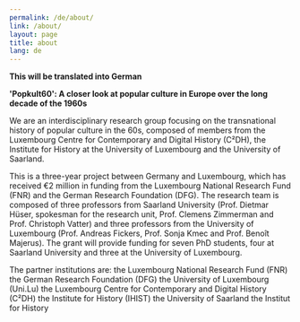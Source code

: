 ```yaml
---
permalink: /de/about/
link: /about/
layout: page
title: about
lang: de
---
```

**This will be translated into German**

**'Popkult60': A closer look at popular culture in Europe over the long decade of the 1960s**

We are an interdisciplinary research group focusing on the transnational history of popular culture in the 60s, composed of members from the Luxembourg Centre for Contemporary and Digital History (C²DH), the Institute for History at the University of Luxembourg and the University of Saarland.

This is a three-year project between Germany and Luxembourg, which has received €2 million in funding from the Luxembourg National Research Fund (FNR) and the German Research Foundation (DFG). The research team is composed of three professors from Saarland University (Prof. Dietmar Hüser, spokesman for the research unit, Prof. Clemens Zimmerman and Prof. Christoph Vatter) and three professors from the University of Luxembourg (Prof. Andreas Fickers, Prof. Sonja Kmec and Prof. Benoît Majerus). The grant will provide funding for seven PhD students, four at Saarland University and three at the University of Luxembourg.

The partner institutions are: the Luxembourg National Research Fund (FNR) the German Research Foundation (DFG) the University of Luxembourg (Uni.Lu) the Luxembourg Centre for Contemporary and Digital History (C²DH) the Institute for History (IHIST) the University of Saarland the Institut for History
